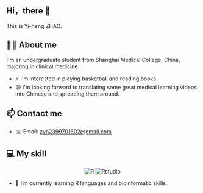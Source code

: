 ## Hi，there 👋

This is Yi-heng ZHAO.

## 👨‍🎓 About me

I'm an undergraduate student from Shanghai Medical College, China, majoring in clinical medicine.
- ⚡ I'm interested in playing basketball and reading books.
- 😄 I'm looking forward to translating some great medical learning videos into Chinese and spreading them around.

## 📫 Contact me

- ✉️ Email: [zyh2399701602@gmail.com](mailto:zyh2399701602@gmail.com)

## 💻 My skill

<p align="center">
  <img alt="R" src="https://img.shields.io/badge/R-276DC3?style=flat-square&logo=r&logoColor=white">
  <img alt="Rstudio" src="https://img.shields.io/badge/Rstudio-75AADB?style=flat-square&logo=rstudio&logoColor=white">
</p>

- 🌱 I’m currently learning R languages and bioinformatic skills.


<!---
Star-Icon/Star-Icon is a ✨ special ✨ repository because its `README.md` (this file) appears on your GitHub profile.
You can click the Preview link to take a look at your changes.
--->
